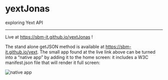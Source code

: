 # yextJonas
exploring Yext API

___

Live at https://sbm-it.github.io/yextJonas !

The stand alone getJSON method is available at https://sbm-it.github.io/yext. The small app found at the live link above can be turned into a “native app” by adding it to the home screen: it includes a W3C manifest.json file that will render it full screen:

![native app](https://sbm-it.github.io/yextJonas/Screenshot.png)